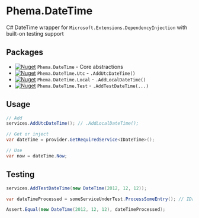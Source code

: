 # Phema.DateTime

C# DateTime wrapper for `Microsoft.Extensions.DependencyInjection` with built-on testing support

## Packages

- [![Nuget](https://img.shields.io/nuget/v/Phema.DateTime.svg)](https://www.nuget.org/packages/Phema.DateTime) `Phema.DateTime` - Core abstractions
- [![Nuget](https://img.shields.io/nuget/v/Phema.DateTime.Utc.svg)](https://www.nuget.org/packages/Phema.DateTime.Utc) `Phema.DateTime.Utc` - `.AddUtcDateTime()`
- [![Nuget](https://img.shields.io/nuget/v/Phema.DateTime.Local.svg)](https://www.nuget.org/packages/Phema.DateTime.Local)  `Phema.DateTime.Local` - `.AddLocalDateTime()`
- [![Nuget](https://img.shields.io/nuget/v/Phema.DateTime.Test.svg)](https://www.nuget.org/packages/Phema.DateTime.Test)  `Phema.DateTime.Test` - `.AddTestDateTime(...)`

## Usage

```csharp
// Add
services.AddUtcDateTime(); // .AddLocalDateTime();

// Get or inject
var dateTime = provider.GetRequiredService<IDateTime>();

// Use
var now = dateTime.Now;
```

## Testing

```csharp
services.AddTestDateTime(new DateTime(2012, 12, 12));

var dateTimeProcessed = someServiceUnderTest.ProcessSomeEntry(); // IDateTime.Now used

Assert.Equal(new DateTime(2012, 12, 12), dateTimeProcessed);
```
